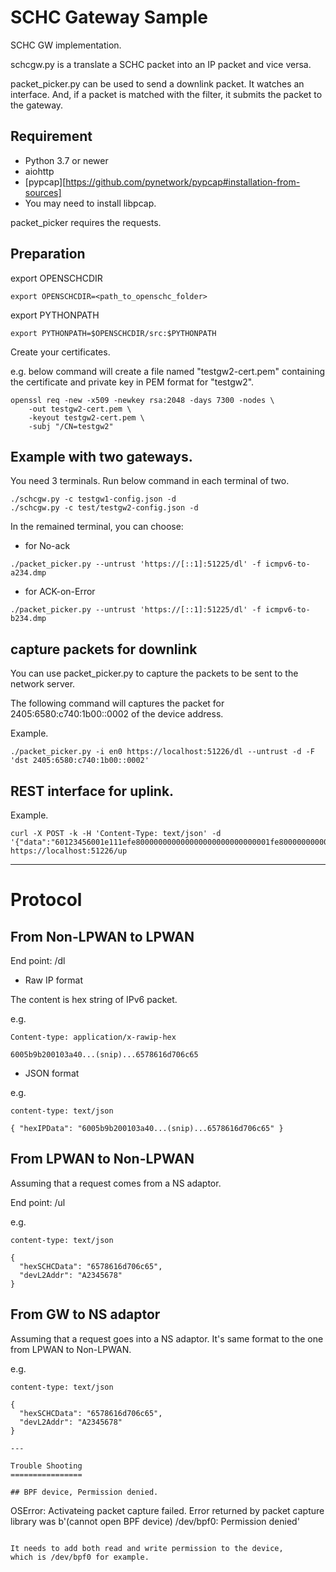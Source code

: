 SCHC Gateway Sample
===================

SCHC GW implementation.

schcgw.py is a translate a SCHC packet into an IP packet and vice versa.

packet_picker.py can be used to send a downlink packet.
It watches an interface.  And, if a packet is matched with the filter,
it submits the packet to the gateway.

## Requirement

- Python 3.7 or newer
- aiohttp
- [pypcap][https://github.com/pynetwork/pypcap#installation-from-sources]
- You may need to install libpcap.

packet_picker requires the requests.

## Preparation

export OPENSCHCDIR

```
export OPENSCHCDIR=<path_to_openschc_folder>
```

export PYTHONPATH

```
export PYTHONPATH=$OPENSCHCDIR/src:$PYTHONPATH
```

Create your certificates.

e.g. below command will create a file named "testgw2-cert.pem"
containing the certificate and private key in PEM format for "testgw2".

```
openssl req -new -x509 -newkey rsa:2048 -days 7300 -nodes \
    -out testgw2-cert.pem \
    -keyout testgw2-cert.pem \
    -subj "/CN=testgw2"
```

## Example with two gateways.

You need 3 terminals.  Run below command in each terminal of two.

```
./schcgw.py -c testgw1-config.json -d
./schcgw.py -c test/testgw2-config.json -d
```

In the remained terminal, you can choose:

- for No-ack

```
./packet_picker.py --untrust 'https://[::1]:51225/dl' -f icmpv6-to-a234.dmp
```

- for ACK-on-Error

```
./packet_picker.py --untrust 'https://[::1]:51225/dl' -f icmpv6-to-b234.dmp
```

## capture packets for downlink

You can use packet_picker.py to capture the packets to be sent to the network server.

The following command will captures the packet for 2405:6580:c740:1b00::0002 of the device address.

Example.

```
./packet_picker.py -i en0 https://localhost:51226/dl --untrust -d -F 'dst 2405:6580:c740:1b00::0002'
```

## REST interface for uplink.

Example.

```
curl -X POST -k -H 'Content-Type: text/json' -d '{"data":"60123456001e111efe800000000000000000000000000001fe80000000000000000000000000000216321633001e0000410200010ab3666f6f0362617206414243443d3d466b3d65746830ff8401822020264568656c6c6f","DevAddr":"0011223344"}' https://localhost:51226/up
```

---
Protocol
========

## From Non-LPWAN to LPWAN

End point: /dl

- Raw IP format

The content is hex string of IPv6 packet.

e.g.
```
Content-type: application/x-rawip-hex

6005b9b200103a40...(snip)...6578616d706c65
```

- JSON format

e.g.
```
content-type: text/json 

{ "hexIPData": "6005b9b200103a40...(snip)...6578616d706c65" }
```

## From LPWAN to Non-LPWAN

Assuming that a request comes from a NS adaptor.

End point: /ul

e.g.
```
content-type: text/json 

{
  "hexSCHCData": "6578616d706c65",
  "devL2Addr": "A2345678"
}
```

## From GW to NS adaptor

Assuming that a request goes into a NS adaptor.
It's same format to the one from LPWAN to Non-LPWAN.

e.g.
```
content-type: text/json 

{
  "hexSCHCData": "6578616d706c65",
  "devL2Addr": "A2345678"
}

---

Trouble Shooting
================

## BPF device, Permission denied.

```
OSError: Activateing packet capture failed. Error returned by packet capture library was b'(cannot open BPF device) /dev/bpf0: Permission denied'
```

It needs to add both read and write permission to the device,
which is /dev/bpf0 for example.

